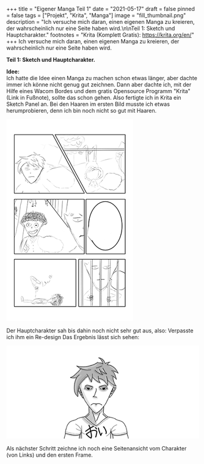 +++
title = "Eigener Manga Teil 1"
date = "2021-05-17"
draft = false
pinned = false
tags = ["Projekt", "Krita", "Manga"]
image = "fill_thumbnail.png"
description = "Ich versuche mich daran, einen eigenen Manga zu kreieren, der wahrscheinlich nur eine Seite haben wird.\n\nTeil 1: Sketch und Hauptcharakter."
footnotes = "Krita (Komplett Gratis): https://krita.org/en/"
+++
Ich versuche mich daran, einen eigenen Manga zu kreieren, der wahrscheinlich nur eine Seite haben wird. 

**Teil 1: Sketch und Hauptcharakter.**

**Idee:**\
Ich hatte die Idee einen Manga zu machen schon etwas länger, aber dachte immer ich könne nicht genug gut zeichnen. Dann aber dachte ich, mit der Hilfe eines Wacom Bordes und dem gratis Opensource Programm "Krita" (Link in Fußnote), sollte das schon gehen. Also fertigte ich in Krita ein Sketch Panel an.  Bei den Haaren im ersten Bild musste ich etwas herumprobieren, denn ich bin noch nicht so gut mit Haaren.

![Skizze erstes Panel](panel-1.png)

Der Hauptcharakter sah bis dahin noch nicht sehr gut aus, also: Verpasste ich ihm ein Re-design Das Ergebnis lässt sich sehen:

![Auf dem Shirt steht "Hallo" oder "Ich" ](fill-blog.png)

Als nächster Schritt zeichne ich noch eine Seitenansicht vom Charakter (von Links) und den ersten Frame.